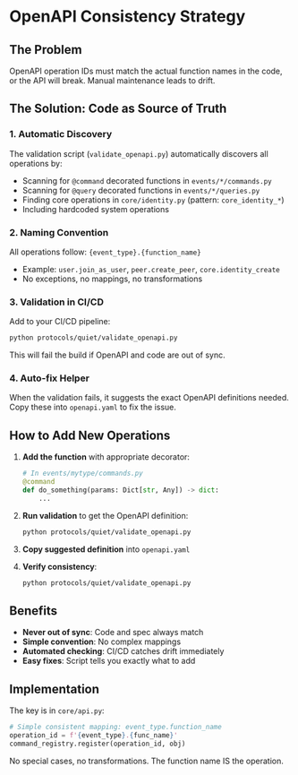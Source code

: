 # OpenAPI Consistency Strategy

## The Problem
OpenAPI operation IDs must match the actual function names in the code, or the API will break. Manual maintenance leads to drift.

## The Solution: Code as Source of Truth

### 1. Automatic Discovery
The validation script (`validate_openapi.py`) automatically discovers all operations by:
- Scanning for `@command` decorated functions in `events/*/commands.py`
- Scanning for `@query` decorated functions in `events/*/queries.py`
- Finding core operations in `core/identity.py` (pattern: `core_identity_*`)
- Including hardcoded system operations

### 2. Naming Convention
All operations follow: `{event_type}.{function_name}`
- Example: `user.join_as_user`, `peer.create_peer`, `core.identity_create`
- No exceptions, no mappings, no transformations

### 3. Validation in CI/CD
Add to your CI/CD pipeline:
```bash
python protocols/quiet/validate_openapi.py
```
This will fail the build if OpenAPI and code are out of sync.

### 4. Auto-fix Helper
When the validation fails, it suggests the exact OpenAPI definitions needed.
Copy these into `openapi.yaml` to fix the issue.

## How to Add New Operations

1. **Add the function** with appropriate decorator:
   ```python
   # In events/mytype/commands.py
   @command
   def do_something(params: Dict[str, Any]) -> dict:
       ...
   ```

2. **Run validation** to get the OpenAPI definition:
   ```bash
   python protocols/quiet/validate_openapi.py
   ```

3. **Copy suggested definition** into `openapi.yaml`

4. **Verify consistency**:
   ```bash
   python protocols/quiet/validate_openapi.py
   ```

## Benefits
- **Never out of sync**: Code and spec always match
- **Simple convention**: No complex mappings
- **Automated checking**: CI/CD catches drift immediately
- **Easy fixes**: Script tells you exactly what to add

## Implementation
The key is in `core/api.py`:
```python
# Simple consistent mapping: event_type.function_name
operation_id = f'{event_type}.{func_name}'
command_registry.register(operation_id, obj)
```

No special cases, no transformations. The function name IS the operation.